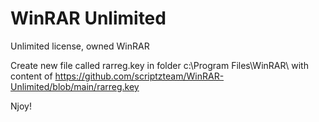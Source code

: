 # WinRAR Unlimited
Unlimited license, owned WinRAR

Create new file called rarreg.key in folder c:\Program Files\WinRAR\ with content of https://github.com/scriptzteam/WinRAR-Unlimited/blob/main/rarreg.key

Njoy!

